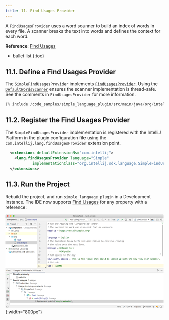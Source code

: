 ```yaml
---
title: 11. Find Usages Provider
---
```

<!-- Copyright 2000-2020 JetBrains s.r.o. and other contributors. Use of this source code is governed by the Apache 2.0 license that can be found in the LICENSE file. -->

A `FindUsagesProvider` uses a word scanner to build an index of words in every file.
A scanner breaks the text into words and defines the context for each word.

**Reference**: [Find Usages](/reference_guide/custom_language_support/find_usages.md) 

* bullet list
{:toc}

## 11.1. Define a Find Usages Provider
The `SimpleFindUsagesProvider` implements [`FindUsagesProvider`](upsource:///platform/indexing-api/src/com/intellij/lang/findUsages/FindUsagesProvider.java). 
Using the [`DefaultWordsScanner`](upsource:///platform/indexing-api/src/com/intellij/lang/cacheBuilder/DefaultWordsScanner.java) ensures the scanner implementation is thread-safe.
See the comments in `FindUsagesProvider` for more information.

```java
{% include /code_samples/simple_language_plugin/src/main/java/org/intellij/sdk/language/SimpleFindUsagesProvider.java %}
```

## 11.2. Register the Find Usages Provider
The `SimpleFindUsagesProvider` implementation is registered with the IntelliJ Platform in the plugin configuration file using the `com.intellij.lang.findUsagesProvider` extension point.

```xml
  <extensions defaultExtensionNs="com.intellij">
    <lang.findUsagesProvider language="Simple" 
            implementationClass="org.intellij.sdk.language.SimpleFindUsagesProvider"/>
  </extensions>
```

## 11.3. Run the Project
Rebuild the project, and run `simple_language_plugin` in a Development Instance.
The IDE now supports [Find Usages](https://www.jetbrains.com/help/idea/find-highlight-usages.html) for any property with a reference:

![Find Usages](img/find_usages.png){:width="800px"}
